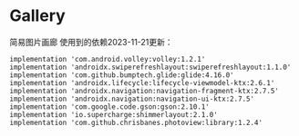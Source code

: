 # Gallery
简易图片画廊 使用到的依赖2023-11-21更新：

    implementation 'com.android.volley:volley:1.2.1'
    implementation 'androidx.swiperefreshlayout:swiperefreshlayout:1.1.0'
    implementation 'com.github.bumptech.glide:glide:4.16.0'
    implementation 'androidx.lifecycle:lifecycle-viewmodel-ktx:2.6.1'
    implementation 'androidx.navigation:navigation-fragment-ktx:2.7.5'
    implementation 'androidx.navigation:navigation-ui-ktx:2.7.5'
    implementation 'com.google.code.gson:gson:2.10.1'
    implementation 'io.supercharge:shimmerlayout:2.1.0'
    implementation 'com.github.chrisbanes.photoview:library:1.2.4'
